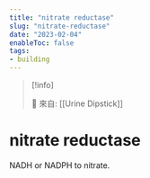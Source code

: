 ```yaml
---
title: "nitrate reductase"
slug: "nitrate-reductase"
date: "2023-02-04"
enableToc: false
tags:
- building
---
```


> [!info]
>
> 🌱 來自: [[Urine Dipstick]]

# nitrate reductase

NADH or NADPH to nitrate.
